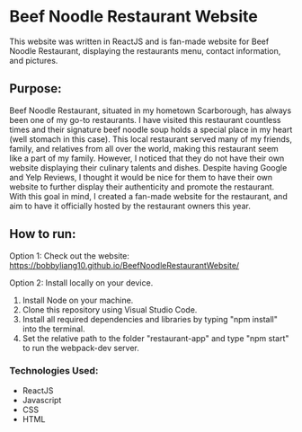 # Beef Noodle Restaurant Website

This website was written in ReactJS and is fan-made website for Beef Noodle Restaurant, displaying the restaurants menu, contact information, and pictures.

## Purpose:
Beef Noodle Restaurant, situated in my hometown Scarborough, has always been one of my go-to restaurants. I have visited this restaurant countless times and their
signature beef noodle soup holds a special place in my heart (well stomach in this case). This local restaurant served many of my friends, family, and relatives from
all over the world, making this restaurant seem like a part of my family. However, I noticed that they do not have their own website displaying their 
culinary talents and dishes. Despite having Google and Yelp Reviews, I thought it would be nice for them to have their own website to further display their authenticity
and promote the restaurant. With this goal in mind, I created a fan-made website for the restaurant, and aim to have it officially hosted by the restaurant owners this year.

## How to run:
Option 1: Check out the website: https://bobbyliang10.github.io/BeefNoodleRestaurantWebsite/

Option 2: Install locally on your device.
1. Install Node on your machine.
2. Clone this repository using Visual Studio Code.
3. Install all required dependencies and libraries by typing "npm install" into the terminal.
4. Set the relative path to the folder "restaurant-app" and type "npm start" to run the webpack-dev server.

### Technologies Used:
- ReactJS
- Javascript
- CSS
- HTML

